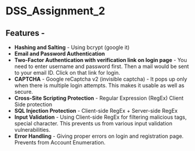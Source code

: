 # DSS_Assignment_2

## Features - <br>
* __Hashing and Salting__ - Using bcrypt (google it) <br>
* __Email and Password Authentication__ </br>
* __Two-Factor Authentication with verification link on login page__ - You need to enter username and password first. Then a mail would be sent to your email ID. Click on that link for login. </br>
* __CAPTCHA__ - Google reCaptcha v2 (invisible captcha) - It pops up only when there is multiple login attempts. This makes it usable as well as secure. </br>
* __Cross-Site Scripting Protection__ - Regular Expression (RegEx) Client Side protection </br>
* __SQL Injection Protection__ - Client-side RegEx + Server-side RegEx </br>
* __Input Validation__ - Using Client-side RegEx for filtering malicious tags, special character. This prevents us from various input validation vulnerabilities. </br>
* __Error Handling__ - Giving proper errors on login and registration page. Prevents from Account Enumeration.
